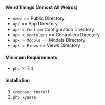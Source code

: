 #### Weird Things (Almost All Weirds)
* `ewwe` == Public Directory
* `apk` == App Directory
* `apk > Conf` == Configuration Directory
* `apk > Kontolers` == Controllers Directory
* `apk > Modols` == Models Directory
* `apk > Piews` == Views Directory
#### Minimum Requirements
* `php` >=7.4	
#### Installation
1. `composer install`
2. `php kyaaaa`
